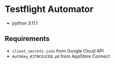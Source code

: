 # Testflight Automator

- python 3.11.1

## Requirements

- `client_secrets.json` from Google Cloud API
- `AuthKey_K3TNC9JCDQ.p8` from AppStore Connect